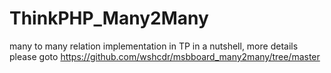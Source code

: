 # ThinkPHP_Many2Many
many to many relation implementation in TP in a nutshell, more details please goto https://github.com/wshcdr/msbboard_many2many/tree/master